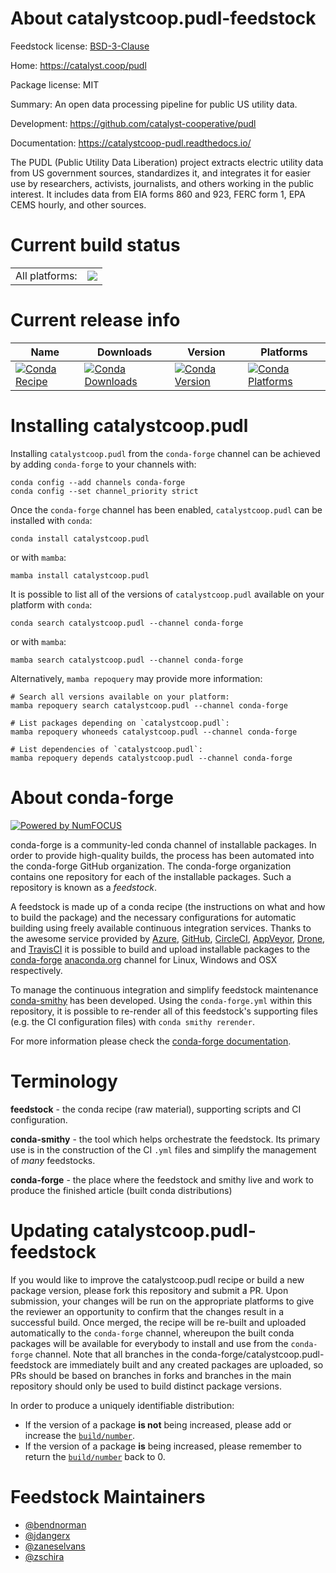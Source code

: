 About catalystcoop.pudl-feedstock
=================================

Feedstock license: [BSD-3-Clause](https://github.com/conda-forge/catalystcoop.pudl-feedstock/blob/main/LICENSE.txt)

Home: https://catalyst.coop/pudl

Package license: MIT

Summary: An open data processing pipeline for public US utility data.

Development: https://github.com/catalyst-cooperative/pudl

Documentation: https://catalystcoop-pudl.readthedocs.io/

The PUDL (Public Utility Data Liberation) project extracts electric
utility data from US government sources, standardizes it, and integrates
it for easier use by researchers, activists, journalists, and others
working in the public interest. It includes data from EIA forms 860 and
923, FERC form 1, EPA CEMS hourly, and other sources.


Current build status
====================


<table><tr><td>All platforms:</td>
    <td>
      <a href="https://dev.azure.com/conda-forge/feedstock-builds/_build/latest?definitionId=7836&branchName=main">
        <img src="https://dev.azure.com/conda-forge/feedstock-builds/_apis/build/status/catalystcoop.pudl-feedstock?branchName=main">
      </a>
    </td>
  </tr>
</table>

Current release info
====================

| Name | Downloads | Version | Platforms |
| --- | --- | --- | --- |
| [![Conda Recipe](https://img.shields.io/badge/recipe-catalystcoop.pudl-green.svg)](https://anaconda.org/conda-forge/catalystcoop.pudl) | [![Conda Downloads](https://img.shields.io/conda/dn/conda-forge/catalystcoop.pudl.svg)](https://anaconda.org/conda-forge/catalystcoop.pudl) | [![Conda Version](https://img.shields.io/conda/vn/conda-forge/catalystcoop.pudl.svg)](https://anaconda.org/conda-forge/catalystcoop.pudl) | [![Conda Platforms](https://img.shields.io/conda/pn/conda-forge/catalystcoop.pudl.svg)](https://anaconda.org/conda-forge/catalystcoop.pudl) |

Installing catalystcoop.pudl
============================

Installing `catalystcoop.pudl` from the `conda-forge` channel can be achieved by adding `conda-forge` to your channels with:

```
conda config --add channels conda-forge
conda config --set channel_priority strict
```

Once the `conda-forge` channel has been enabled, `catalystcoop.pudl` can be installed with `conda`:

```
conda install catalystcoop.pudl
```

or with `mamba`:

```
mamba install catalystcoop.pudl
```

It is possible to list all of the versions of `catalystcoop.pudl` available on your platform with `conda`:

```
conda search catalystcoop.pudl --channel conda-forge
```

or with `mamba`:

```
mamba search catalystcoop.pudl --channel conda-forge
```

Alternatively, `mamba repoquery` may provide more information:

```
# Search all versions available on your platform:
mamba repoquery search catalystcoop.pudl --channel conda-forge

# List packages depending on `catalystcoop.pudl`:
mamba repoquery whoneeds catalystcoop.pudl --channel conda-forge

# List dependencies of `catalystcoop.pudl`:
mamba repoquery depends catalystcoop.pudl --channel conda-forge
```


About conda-forge
=================

[![Powered by
NumFOCUS](https://img.shields.io/badge/powered%20by-NumFOCUS-orange.svg?style=flat&colorA=E1523D&colorB=007D8A)](https://numfocus.org)

conda-forge is a community-led conda channel of installable packages.
In order to provide high-quality builds, the process has been automated into the
conda-forge GitHub organization. The conda-forge organization contains one repository
for each of the installable packages. Such a repository is known as a *feedstock*.

A feedstock is made up of a conda recipe (the instructions on what and how to build
the package) and the necessary configurations for automatic building using freely
available continuous integration services. Thanks to the awesome service provided by
[Azure](https://azure.microsoft.com/en-us/services/devops/), [GitHub](https://github.com/),
[CircleCI](https://circleci.com/), [AppVeyor](https://www.appveyor.com/),
[Drone](https://cloud.drone.io/welcome), and [TravisCI](https://travis-ci.com/)
it is possible to build and upload installable packages to the
[conda-forge](https://anaconda.org/conda-forge) [anaconda.org](https://anaconda.org/)
channel for Linux, Windows and OSX respectively.

To manage the continuous integration and simplify feedstock maintenance
[conda-smithy](https://github.com/conda-forge/conda-smithy) has been developed.
Using the ``conda-forge.yml`` within this repository, it is possible to re-render all of
this feedstock's supporting files (e.g. the CI configuration files) with ``conda smithy rerender``.

For more information please check the [conda-forge documentation](https://conda-forge.org/docs/).

Terminology
===========

**feedstock** - the conda recipe (raw material), supporting scripts and CI configuration.

**conda-smithy** - the tool which helps orchestrate the feedstock.
                   Its primary use is in the construction of the CI ``.yml`` files
                   and simplify the management of *many* feedstocks.

**conda-forge** - the place where the feedstock and smithy live and work to
                  produce the finished article (built conda distributions)


Updating catalystcoop.pudl-feedstock
====================================

If you would like to improve the catalystcoop.pudl recipe or build a new
package version, please fork this repository and submit a PR. Upon submission,
your changes will be run on the appropriate platforms to give the reviewer an
opportunity to confirm that the changes result in a successful build. Once
merged, the recipe will be re-built and uploaded automatically to the
`conda-forge` channel, whereupon the built conda packages will be available for
everybody to install and use from the `conda-forge` channel.
Note that all branches in the conda-forge/catalystcoop.pudl-feedstock are
immediately built and any created packages are uploaded, so PRs should be based
on branches in forks and branches in the main repository should only be used to
build distinct package versions.

In order to produce a uniquely identifiable distribution:
 * If the version of a package **is not** being increased, please add or increase
   the [``build/number``](https://docs.conda.io/projects/conda-build/en/latest/resources/define-metadata.html#build-number-and-string).
 * If the version of a package **is** being increased, please remember to return
   the [``build/number``](https://docs.conda.io/projects/conda-build/en/latest/resources/define-metadata.html#build-number-and-string)
   back to 0.

Feedstock Maintainers
=====================

* [@bendnorman](https://github.com/bendnorman/)
* [@jdangerx](https://github.com/jdangerx/)
* [@zaneselvans](https://github.com/zaneselvans/)
* [@zschira](https://github.com/zschira/)


<!-- dummy commit to enable rerendering -->

